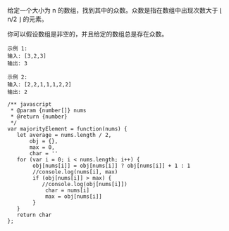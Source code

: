 
给定一个大小为 n 的数组，找到其中的众数。众数是指在数组中出现次数大于 ⌊ n/2 ⌋ 的元素。

你可以假设数组是非空的，并且给定的数组总是存在众数。

```
示例 1:
输入: [3,2,3]
输出: 3

示例 2:
输入: [2,2,1,1,1,2,2]
输出: 2
```

```
/** javascript
 * @param {number[]} nums
 * @return {number}
 */
var majorityElement = function(nums) {
   let average = nums.length / 2,
	   obj = {},
	   max = 0,
	   char = ''
   for (var i = 0; i < nums.length; i++) {
   		obj[nums[i]] = obj[nums[i]] ? obj[nums[i]] + 1 : 1
	    //console.log(nums[i], max)	
	    if (obj[nums[i]] > max) {
	       //console.log(obj[nums[i]])	
			char = nums[i]
			max = obj[nums[i]]
		}
   }
   return char
};
```
